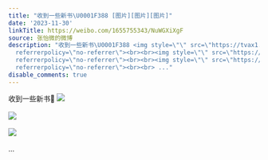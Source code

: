 ```yaml
---
title: "收到一些新书\U0001F388 [图片][图片][图片]"
date: '2023-11-30'
linkTitle: https://weibo.com/1655755343/NuWGXiXgF
source: 张怡微的微博
description: "收到一些新书\U0001F388 <img style=\"\" src=\"https://tvax1.sinaimg.cn/large/62b0d24fly1hkd0xdf2vzj21400u0146.jpg\"
  referrerpolicy=\"no-referrer\"><br><br><img style=\"\" src=\"https://tvax2.sinaimg.cn/large/62b0d24fly1hkd0xkmn05j20u0140wu4.jpg\"
  referrerpolicy=\"no-referrer\"><br><br><img style=\"\" src=\"https://tvax2.sinaimg.cn/large/62b0d24fly1hkd0xcwp5qj20u0140qei.jpg\"
  referrerpolicy=\"no-referrer\"><br><br> ..."
disable_comments: true
---
```

收到一些新书🎈 <img style="" src="https://tvax1.sinaimg.cn/large/62b0d24fly1hkd0xdf2vzj21400u0146.jpg" referrerpolicy="no-referrer"><br><br><img style="" src="https://tvax2.sinaimg.cn/large/62b0d24fly1hkd0xkmn05j20u0140wu4.jpg" referrerpolicy="no-referrer"><br><br><img style="" src="https://tvax2.sinaimg.cn/large/62b0d24fly1hkd0xcwp5qj20u0140qei.jpg" referrerpolicy="no-referrer"><br><br> ...